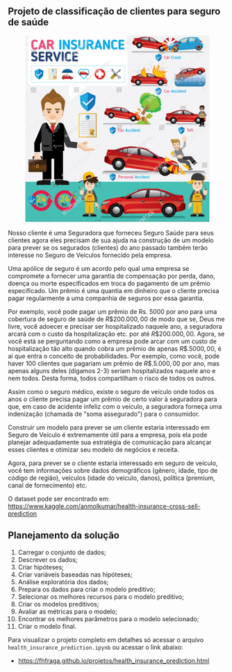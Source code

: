 
## Projeto de classificação de clientes para seguro de saúde

<figure>
  <img src="./imagens/insurance.jpg " alt="Figura 1" />
</figure>

Nosso cliente é uma Seguradora que forneceu Seguro Saúde para seus clientes agora eles precisam de sua ajuda na construção de um modelo para prever se os segurados (clientes) do ano passado também terão interesse no Seguro de Veículos fornecido pela empresa.

Uma apólice de seguro é um acordo pelo qual uma empresa se compromete a fornecer uma garantia de compensação por perda, dano, doença ou morte especificados em troca do pagamento de um prêmio especificado. Um prêmio é uma quantia em dinheiro que o cliente precisa pagar regularmente a uma companhia de seguros por essa garantia.

Por exemplo, você pode pagar um prêmio de Rs. 5000 por ano para uma cobertura de seguro de saúde de $R\$ 200.000,00$ de modo que se, Deus me livre, você adoecer e precisar ser hospitalizado naquele ano, a seguradora arcará com o custo da hospitalização etc. por até $R\$ 200.000,00$. Agora, se você está se perguntando como a empresa pode arcar com um custo de hospitalização tão alto quando cobra um prêmio de apenas $R\$. 5000,00$, é aí que entra o conceito de probabilidades. Por exemplo, como você, pode haver 100 clientes que pagariam um prêmio de $R\$. 5.000,00$ por ano, mas apenas alguns deles (digamos 2-3) seriam hospitalizados naquele ano e nem todos. Desta forma, todos compartilham o risco de todos os outros.

Assim como o seguro médico, existe o seguro de veículo onde todos os anos o cliente precisa pagar um prêmio de certo valor à seguradora para que, em caso de acidente infeliz com o veículo, a seguradora forneça uma indenização (chamada de "soma assegurado") para o consumidor.

Construir um modelo para prever se um cliente estaria interessado em Seguro de Veículo é extremamente útil para a empresa, pois ela pode planejar adequadamente sua estratégia de comunicação para alcançar esses clientes e otimizar seu modelo de negócios e receita.

Agora, para prever se o cliente estaria interessado em seguro de veículo, você tem informações sobre dados demográficos (gênero, idade, tipo de código de região), veículos (idade do veículo, danos), política (premium, canal de fornecimento) etc.

O dataset pode ser encontrado em: https://www.kaggle.com/anmolkumar/health-insurance-cross-sell-prediction

## Planejamento da solução
1. Carregar o conjunto de dados;
2. Descrever os dados;
3. Criar hipóteses;
4. Criar variáveis baseadas nas hipóteses;
5. Análise exploratória dos dados;
6. Prepara os dados para criar o modelo preditivo;
7. Selecionar os melhores recursos para o modelo preditivo;
8. Criar os modelos preditivos;
9. Avaliar as métricas para o  modelo;
10. Encontrar os melhores parâmetros para o modelo selecionado;
11. Criar o modelo final.

Para visualizar o projeto completo em detalhes só acessar o arquivo `health_insurance_prediction.ipynb` ou acessar o link abaixo:

* https://fhfraga.github.io/projetos/health_insurance_prediction.html